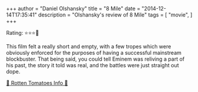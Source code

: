 +++
author = "Daniel Olshansky"
title = "8 Mile"
date = "2014-12-14T17:35:41"
description = "Olshansky's review of 8 Mile"
tags = [
    "movie",
]
+++

Rating: ⭐⭐⭐🌟

This film felt a really short and empty, with a few tropes which were obviously enforced for the purposes of having a successful mainstream blockbuster. That being said, you could tell Eminem was reliving a part of his past, the story it told was real, and the battles were just straight out dope.

[🍅 Rotten Tomatoes Info 🍅](https://www.rottentomatoes.com//m/8_mile)